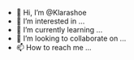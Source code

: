 - 👋 Hi, I’m @Klarashoe
- 👀 I’m interested in ...
- 🌱 I’m currently learning ...
- 💞️ I’m looking to collaborate on ...
- 📫 How to reach me ...

<!---
Klarashoe/Klarashoe is a ✨ special ✨ repository because its `README.md` (this file) appears on your GitHub profile.
You can click the Preview link to take a look at your changes.
--->
